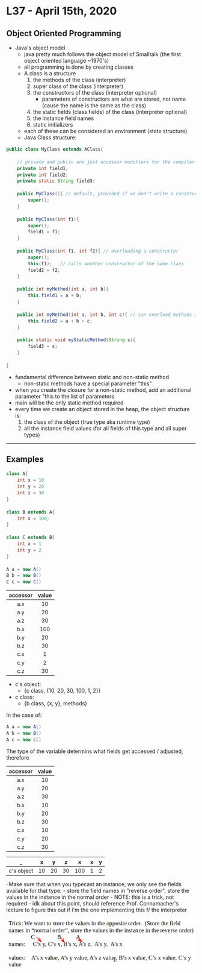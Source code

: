 # L37 - April 15th, 2020

## Object Oriented Programming

- Java's object model
    - java pretty much follows the object model of Smalltalk (the first object oriented language ~1970's)
    - all programming is done by creating classes
    - A class is a structure
        1. the methods of the class (interpreter)
        1. super class of the class (interpreter)
        1. the constructors of the class (interpreter optional)
            - parameters of constructors are what are stored, not name (cause the name is the same as the class)
        1. the static fields (class fields) of the class (interpreter optional)
        1. the instance field names
        1. static initializers
    - each of these can be considered an environment (state structure)
    - Java Class structure:

```Java
public class MyClass extends AClass{

    // private and public are just accessor modifiers for the compiler
    private int field1;
    private int field2;
    private static String field3;

    public MyClass(){ // default, provided if we don't write a constructor
        super();
    }

    public MyClass(int f1){
        super();
        field1 = f1;
    }

    public MyClass(int f1, int f2){ // overloading a constructor
        super();
        this(f1);   // calls another constructor of the same class
        field2 = f2;
    }

    public int myMethod(int a, int b){
        this.field1 = a + b;
    }

    public int myMethod(int a, int b, int c){ // can overload methods as well, must change parameter signatures
        this.field2 = a + b + c;
    }

    public static void myStaticMethod(String s){
        field3 = s;
    }

}
```

- fundamental difference between static and non-static method
    - non-static methods have a special parameter "this"
- when you create the closure for a non-static method, add an additional parameter "this to the list of parameters
- main will be the only static method required
- every time we create an object stored in the heap, the object structure is:
    1. the class of the object (true type aka runtime type)
    1. all the instance field values (for all fields of this type and all super types)

---

## Examples

```Java
class A{
    int x = 10
    int y = 20
    int z = 30
}

class B extends A{
    int x = 100;
}

class C extends B{
    int x = 1
    int y = 2
}

A a = new A()
B b = new B()
C c = new C()

```

accessor | value
:------: | :---:
a.x | 10
a.y | 20
a.z | 30
b.x | 100
b.y | 20
b.z | 30
c.x | 1
c.y | 2
c.z | 30

- c's object:
    - {c class, {10, 20, 30, 100, 1, 2}}
- c class:
    - {b class, {x, y}, methods}

In the case of:
```Java
A a = new A()
A b = new B()
A c = new C()
```
The type of the variable determins what fields get accessed / adjusted, therefore

accessor | value
:------: | :---:
a.x | 10
a.y | 20
a.z | 30
b.x | 10
b.y | 20
b.z | 30
c.x | 10
c.y | 20
c.z | 30

 _ | x | y | z | x | x | y
:-:| :-: | :-: | :-: | :-: | :-: | :-:
c's object | 10 | 20 | 30 | 100 | 1 | 2

-Make sure that when you typecast an instance, we only see the fields available for that type.
    - store the field names in "reverse order", store the values in the instance in the normal order
    - NOTE: this is a trick, not required
    - idk about this point, should reference Prof. Connamacher's lecture to figure this out if i'm the one implementing this f/ the interpreter

![](L37Trick.png)